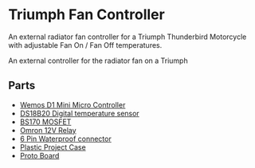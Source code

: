 # Triumph Fan Controller

An external radiator fan controller for a Triumph Thunderbird Motorcycle with adjustable Fan On / Fan Off temperatures.

An external controller for the radiator fan on a Triumph 
## Parts
* [Wemos D1 Mini Micro Controller](https://docs.wemos.cc/en/latest/d1/d1_mini.html)
* [DS18B20 Digital temperature sensor](https://www.adafruit.com/product/381)
* [BS170 MOSFET](https://www.mouser.ca/ProductDetail/ON-Semiconductor-Fairchild/BS170?qs=FOlmdCx%252BAA0Q%252B3zvwxJUKQ%3D%3D)
* [Omron 12V Relay](https://www.mouser.ca/ProductDetail/Omron-Electronics/G2RL-1-E-CF-DC12?qs=CX134%252BdLMDHzpBkhYmxxxQ%3D%3D)
* [6 Pin Waterproof connector](https://www.amazon.ca/uxcell%C2%AE-Female-Waterproof-Connector-Strips/dp/B00X77LQ3I)
* [Plastic Project Case](https://www.amazon.ca/dp/B019GFLNV4/ref=pe_3034960_236394800_TE_dp_i1)
* [Proto Board](https://www.amazon.ca/Soldering-Prototype-Printed-Circuit-Stripboard/dp/B077BYYNGB/)
